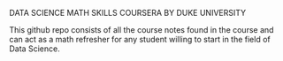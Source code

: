DATA SCIENCE MATH SKILLS COURSERA BY DUKE UNIVERSITY

This github repo consists of all the course notes found in the course and can act as a math refresher for any student willing to start in the field of Data Science.
